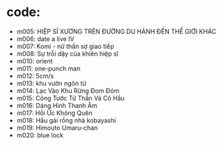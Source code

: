 # code:
* m005: HIỆP SĨ XƯƠNG TRÊN ĐƯỜNG DU HÀNH ĐẾN THẾ GIỚI KHÁC
* m006: date a live IV
* m007: Komi - nữ thần sợ giao tiếp
* m008: Sự trỗi dậy của khiên hiệp sĩ
* m010: orient
* m011: one-punch man
* m012: 5cm/s
* m013: khu vườn ngôn từ
* m014: Lạc Vào Khu Rừng Đom Đóm
* m015: Công Tước Tử Thần Và Cô Hầu
* m016: Dáng Hình Thanh Âm
* m017: Hồi Ức Không Quên
* m018: Hầu gái rồng nhà kobayashi 
* m019: Himouto Umaru-chan
* m020: blue lock